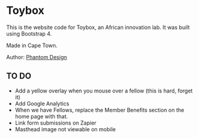 # Toybox

This is the website code for Toybox, an African innovation lab. It was built using Bootstrap 4.

Made in Cape Town.

Author:
[Phantom Design](https://phantom.design)

## TO DO
- Add a yellow overlay when you mouse over a fellow (this is hard, forget it)
- Add Google Analytics
- When we have Fellows, replace the Member Benefits section on the home page with that.
- Link form submissions on Zapier
- Masthead image not viewable on mobile
